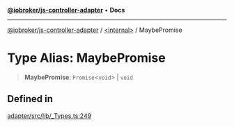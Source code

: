 [**@iobroker/js-controller-adapter**](../../README.md) • **Docs**

***

[@iobroker/js-controller-adapter](../../globals.md) / [\<internal\>](../README.md) / MaybePromise

# Type Alias: MaybePromise

> **MaybePromise**: `Promise`\<`void`\> \| `void`

## Defined in

[adapter/src/lib/\_Types.ts:249](https://github.com/ioBroker/ioBroker.js-controller/blob/3daa8532c48e6c817fc472607ccec26424ca987e/packages/adapter/src/lib/_Types.ts#L249)

